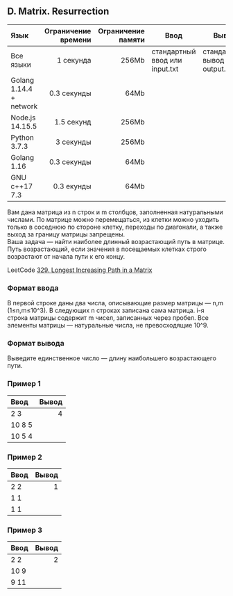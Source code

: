 ## D. Matrix. Resurrection

| Язык                    | Ограничение времени | Ограничение памяти | Ввод                           | Вывод                            |
|:------------------------|--------------------:|-------------------:|--------------------------------|----------------------------------|
| Все языки               |           1 секунда |              256Mb | стандартный ввод или input.txt | стандартный вывод или output.txt |
| Golang 1.14.4 + network |         0.3 секунды |               64Mb |                                |                                  |
| Node.js 14.15.5         |          1.5 секунд |              256Mb |                                |                                  |
| Python 3.7.3            |           3 секунды |              256Mb |                                |                                  |
| Golang 1.16             |         0.3 секунды |               64Mb |                                |                                  |
| GNU c++17 7.3           |          0.3 екунды |               64Mb |                                |                                  |

Вам дана матрица из n строк и m столбцов, заполненная натуральными числами. По матрице можно перемещаться, из клетки
можно уходить только в соседнюю по стороне клетку, переходы по диагонали, а также выход за границу матрицы запрещены.  
Ваша задача — найти наиболее длинный возрастающий путь в матрице. Путь возрастающий, если значения в посещаемых клетках
строго возрастают от начала пути к его концу.

LeetCode [329. Longest Increasing Path in a Matrix](https://leetcode.com/problems/longest-increasing-path-in-a-matrix/)

### Формат ввода

В первой строке даны два числа, описывающие размер матрицы — n,m (1≤n,m≤10^3). В следующих n строках записана сама
матрица. i-я строка матрицы содержит m чисел, записанных через пробел. Все элементы матрицы — натуральные числа, не
превосходящие 10^9.

### Формат вывода

Выведите единственное число — длину наибольшего возрастающего пути.

### Пример 1

| Ввод   | Вывод |
|:-------|------:|
| 2 3    |     4 |
| 10 8 5 |       |
| 10 5 4 |       |

### Пример 2

| Ввод | Вывод |
|:-----|------:|
| 2 2  |     1 |
| 1 1  |       |
| 1 1  |       |

### Пример 3

| Ввод | Вывод |
|:-----|------:|
| 2 2  |     2 |
| 10 9 |       |
| 9 11 |       |
